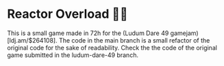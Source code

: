 # Reactor Overload 🔋💥

This is a small game made in 72h for the (Ludum Dare 49 gamejam)[ldj.am/$264108]. The code in the main branch is a small refactor of the original code for the sake of readability. Check the the code of the original game submitted in the ludum-dare-49 branch.

